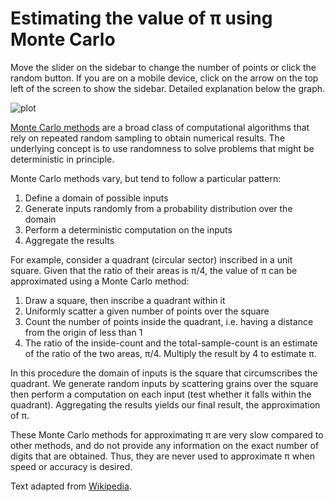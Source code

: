 # Estimating the value of π using Monte Carlo

Move the slider on the sidebar to change the number of points or click the random button.
If you are on a mobile device, click on the arrow on the top left of the screen to show
the sidebar. Detailed explanation below the graph.

![plot]()

[Monte Carlo methods](https://en.wikipedia.org/wiki/Monte_Carlo_method) are a broad class
of computational algorithms that rely on repeated random sampling to obtain numerical
results. The underlying concept is to use randomness to solve problems that might be
deterministic in principle.

Monte Carlo methods vary, but tend to follow a particular pattern:

1. Define a domain of possible inputs
2. Generate inputs randomly from a probability distribution over the domain
3. Perform a deterministic computation on the inputs
4. Aggregate the results

For example, consider a quadrant (circular sector) inscribed in a unit square. Given that
the ratio of their areas is π/4, the value of π can be approximated using a Monte Carlo
method:

1. Draw a square, then inscribe a quadrant within it
2. Uniformly scatter a given number of points over the square
3. Count the number of points inside the quadrant, i.e. having a distance from the origin
   of less than 1
4. The ratio of the inside-count and the total-sample-count is an estimate of the ratio
   of the two areas, π/4. Multiply the result by 4 to estimate π.

In this procedure the domain of inputs is the square that circumscribes the quadrant. We
generate random inputs by scattering grains over the square then perform a computation on
each input (test whether it falls within the quadrant). Aggregating the results yields
our final result, the approximation of π. 

These Monte Carlo methods for approximating π are very slow compared to other methods,
and do not provide any information on the exact number of digits that are obtained. Thus,
they are never used to approximate π when speed or accuracy is desired.

Text adapted from [Wikipedia](https://en.wikipedia.org/wiki/Monte_Carlo_method).